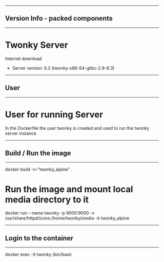 -----------------------------------------------
## Version Info - packed components
-----------------------------------------------
# Twonky Server
Internet download 
* Server version: 8.3 (twonky-x86-64-glibc-2.9-8.3) 

----------------------------------
## User
----------------------------------
# User for running Server
In the Dockerfile the user twonky is created and used to run the twonky server instance

--------------------------------
## Build / Run the image
--------------------------------
docker build -t="twonky_alpine" .

# Run the image and mount local media directory to it
docker run --name twonky -p 9000:9000 -v /usr/share/httpd/icons:/home/twonky/media -it twonky_alpine

--------------------------------
## Login to the container
--------------------------------
docker exec -it twonky /bin/bash

